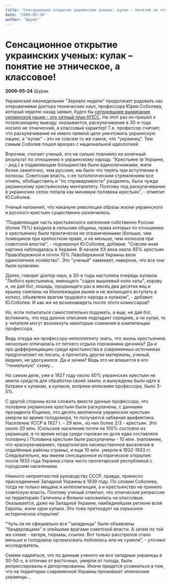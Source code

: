 ```yaml
---
title: "Сенсационное открытие украинских ученых: кулак – понятие не этническое, а классовое!"
date: "2009-05-24"
author: "Шурик"
---
```


# Сенсационное открытие украинских ученых: кулак – понятие не этническое, а классовое!

**2009-05-24** Шурик

Украинский еженедельник "Зеркало недели" продолжает радовать нас откровениями доктора технических наук, профессора Юрия Соболева, который неделю назад заявил, будто бы [сегодняшнее вымирание украинской нации - это хитрый план КПСС](/1006.md). На этот раз он пришел к потрясающему выводу: оказывается, раскулачивание в 30-е года носило не этнический, а классовый характер! Т.е. профессор считает, что раскулачивание не имело прямой цели уничтожить украинскую нацию, а "кулак" - это не совсем то же самое, что "украинец". Тем самым Соболев пошел вразрез с национальной идеологией.

Впрочем, считает ученый, это не сильно повлияло на конечный результат по отношению к украинскому народу. "Крестьяне (в Украине, - *ред.*) в подавляющем большинстве были единоличниками, жили более зажиточно, чем русские, им было что терять при вступлении в колхозы. Советская власть, с ее патологическим стремлением все отнять, обобществить и "по справедливости" разделить, была чужда украинскому крестьянскому менталитету. Поэтому под раскулачивание в украинских селах попала как минимум половина крестьян", - отметил Ю.Соболев.

Ученый напомнил, что накануне революции образы жизни украинского и русского крестьян существенно различались.

"Подавляющая часть крестьянского населения собственно России (более 75%) входила в сельские общины, права которых по отношению к крестьянину были практически не ограниченными (больше, чем помещиков при крепостном праве, и не меньше, чем колхозов при советской власти)", - подчеркнул Ю.Соболев, добавив: "Совсем иная картина наблюдалась в Украине. В начале ХХ века около 85% крестьян Правобережной и почти 70% Левобережной Украины вели единоличное хозяйство". Это "ученый" намекает, наверное, что все они были кулаками.

Далее, говорит доктор наук, в 30-е годы наступила очередь кулаков. "Любого крестьянина, имеющего "садок вышневый коло хаты", корову и, не дай бог, лошадь, продающего раз в месяц два десятка яиц и крынку сметаны на близлежащем рынке и не желающего вступать в колхоз, объявляли врагом трудового народа и кулаком", - добавил Ю.Соболев. И как же не возненавидеть после этого комиссаров?

Но, если попытаться самостоятельно подумать, а еще, не дай бог, вспомнить, что под данное описание подпадает середняк, а не кулак, то у читателя могут возникнуть некоторые сомнения в компетенции профессора.

Ведь откуда же профессору-интеллигенту знать, что жизнь крестьянина несколько отличалась от летнего отдыха горожанина-дачника? Да и про дифференциацию среди крестьянства в современных источниках предпочитают не писать, а прочитать другие материалы, ученый, видимо, не удосужился. Да и зачем? Ведь это не впишется в его "гениальную" схему...

На самом деле, уже в 1927 году около 40% украинских крестьян не имели средств для обработки своей земли, и вынуждены были идти в батраки к кулакам, а кулаков, вопреки иллюзиям профессора, было 3-5%.

С другой стороны если сложить вместе данные профессора, что половина украинских крестьян были раскулачены, с данными президента Ющенко, что десять миллионов украинских крестьян умерли во время голодомора, то получается забавная арифметика. Население УССР в 1927 г. - 29 млн., из них более 2/3 - крестьян. Это около 20 млн. (Сельское население почти на 100% состояло из украинцев, в то время когда среди горожан их доля едва составляла половину.) Половина крестьян были раскулачены - 10 млн. (напомним, что «раскулачивание», предполагало насильственное выселение в отдалённые районы страны), и еще 10 млн. умерли в 1932-1933 гг. Следовательно, мы имеем сенсационное историческое открытие: после 1933 года Украина стала чисто пролетарской республикой с городским населением.

Немного неприятностей руководству СССР, правда, принесло присоединение Западной Украины в 1939 году. По словам Соболева, тогда не только мещане и интеллигенция, а и крестьянство не приняло советскую власть. Поэтому ученый отметил, что этнические репрессии на территориях Галичины и Волыни наложились на классовые. Оказывается, даже на Западной Украине, наибеднейшем регионе всей Европы, жили одни кулаки. Это тоже претендует на серьезное историческое открытие!

"Чуть ли не официально все "западенцы" были объявлены "бандеровцами" и злейшими врагами советской власти. А затем по той же схеме - лагеря, тюрьмы, ссылки. Вот только расстрелов стало меньше и голодомор организовать побоялись или не сумели", - уточнил исследователь.

Смеем надеяться, что по данным ученого не все западные украинцы в 30-50-х, в отличии от восточных, умерли от голода, были репрессированы и депортированны. Иначе придется усомниться в том, что на территории современной Украины проживают этнические украинцы...